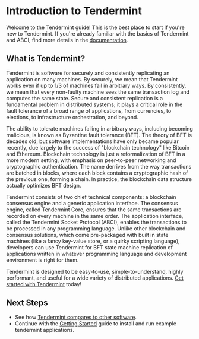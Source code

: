 # Introduction to Tendermint

Welcome to the Tendermint guide!  This is the best place to start if you're new
to Tendermint.  If you're already familiar with the basics of Tendermint and
ABCI, find more details in the [documentation](/docs).

## What is Tendermint?

Tendermint is software for securely and consistently replicating an application on many machines.
By securely, we mean that Tendermint works even if up to 1/3 of machines fail in arbitrary ways.
By consistently, we mean that every non-faulty machine sees the same transaction log and computes the same state.
Secure and consistent replication is a fundamental problem in distributed systems; 
it plays a critical role in the fault tolerance of a broad range of applications, 
from currencies, to elections, to infrastructure orchestration, and beyond.

The ability to tolerate machines failing in arbitrary ways, including becoming malicious, is known as Byzantine fault tolerance (BFT).
The theory of BFT is decades old, but software implementations have only became popular recently,
due largely to the success of "blockchain technology" like Bitcoin and Ethereum. 
Blockchain technology is just a reformalization of BFT in a more modern setting,
with emphasis on peer-to-peer networking and cryptographic authentication.
The name derrives from the way transactions are batched in blocks,
where each block contains a cryptographic hash of the previous one, forming a chain.
In practice, the blockchain data structure actually optimizes BFT design.

Tendermint consists of two chief technical components: a blockchain consensus engine and a generic application interface.
The consensus engine, called Tendermint Core, ensures that the same transactions are recorded on every machine in the same order.
The application interface, called the Tendermint Socket Protocol (ABCI), enables the transactions to be processed in any programming language.
Unlike other blockchain and consensus solutions, which come pre-packaged with built in state machines (like a fancy key-value store,
or a quirky scripting language), developers can use Tendermint for BFT state machine replication of applications written in 
whatever programming language and development environment is right for them.

Tendermint is designed to be easy-to-use, simple-to-understand, highly performant, and useful
for a wide variety of distributed applications. [Get started with Tendermint](/intro/getting-started/install) today!

## Next Steps

- See how [Tendermint compares to other software](/intro/tendermint-vs).
- Continue with the [Getting Started](/intro/getting-started/install) guide to install and run example tendermint applications.
